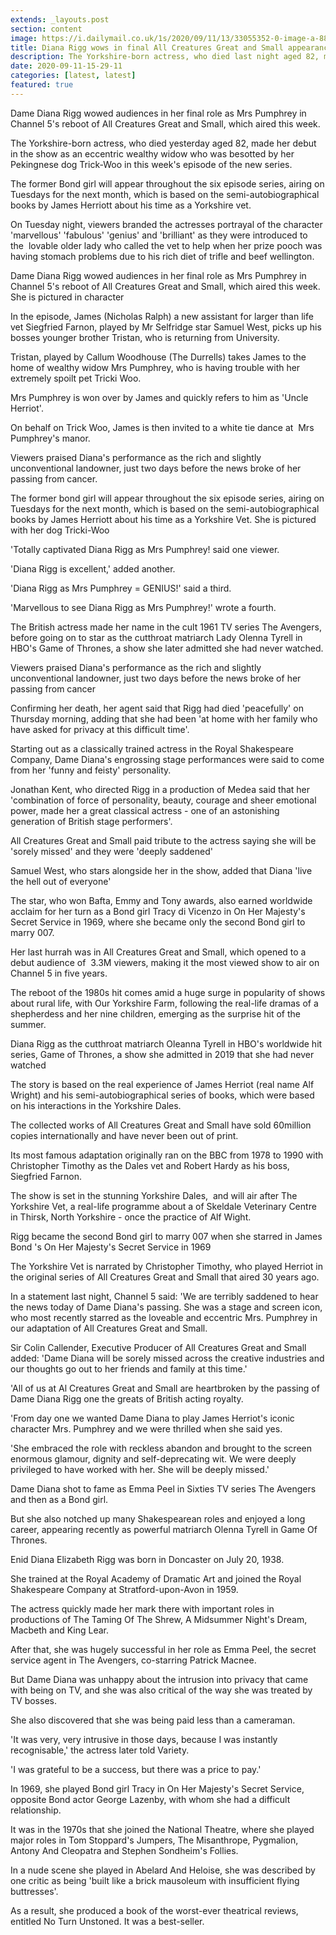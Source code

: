 ```yaml
---
extends: _layouts.post
section: content
image: https://i.dailymail.co.uk/1s/2020/09/11/13/33055352-0-image-a-88_1599828559781.jpg 
title: Diana Rigg wows in final All Creatures Great and Small appearance 
description: The Yorkshire-born actress, who died last night aged 82, made her debut as an eccentric wealthy widow who was besotted by her Pekingnese dog in this weeks episode of show. 
date: 2020-09-11-15-29-11 
categories: [latest, latest] 
featured: true 
--- 
```

Dame Diana Rigg wowed audiences in her final role as Mrs Pumphrey in Channel 5's reboot of All Creatures Great and Small, which aired this week. 

The Yorkshire-born actress, who died yesterday aged 82, made her debut in the show as an eccentric wealthy widow who was besotted by her Pekingnese dog Trick-Woo in this week's episode of the new series.

The former Bond girl will appear throughout the six episode series, airing on Tuesdays for the next month, which is based on the semi-autobiographical books by James Herriott about his time as a Yorkshire vet.

On Tuesday night, viewers branded the actresses portrayal of the character 'marvellous' 'fabulous' 'genius' and 'brilliant' as they were introduced to the  lovable older lady who called the vet to help when her prize pooch was having stomach problems due to his rich diet of trifle and beef wellington. 

Dame Diana Rigg wowed audiences in her final role as Mrs Pumphrey in Channel 5's reboot of All Creatures Great and Small, which aired this week. She is pictured in character

In the episode, James (Nicholas Ralph) a new assistant for larger than life vet Siegfried Farnon, played by Mr Selfridge star Samuel West, picks up his bosses younger brother Tristan, who is returning from University.  

Tristan, played by Callum Woodhouse (The Durrells) takes James to the home of wealthy widow Mrs Pumphrey, who is having trouble with her extremely spoilt pet Tricki Woo. 

Mrs Pumphrey is won over by James and quickly refers to him as 'Uncle Herriot'. 

On behalf on Trick Woo, James is then invited to a white tie dance at  Mrs Pumphrey's manor.

Viewers praised Diana's performance as the rich and slightly unconventional landowner, just two days before the news broke of her passing from cancer.

The former bond girl will appear throughout the six episode series, airing on Tuesdays for the next month, which is based on the semi-autobiographical books by James Herriott about his time as a Yorkshire Vet. She is pictured with her dog Tricki-Woo

'Totally captivated Diana Rigg as Mrs Pumphrey! said one viewer.

'Diana Rigg is excellent,' added another.

'Diana Rigg as Mrs Pumphrey = GENIUS!' said a third.

'Marvellous to see Diana Rigg as Mrs Pumphrey!' wrote a fourth.   

The British actress made her name in the cult 1961 TV series The Avengers, before going on to star as the cutthroat matriarch Lady Olenna Tyrell in HBO's Game of Thrones, a show she later admitted she had never watched.













Viewers praised Diana's performance as the rich and slightly unconventional landowner, just two days before the news broke of her passing from cancer

Confirming her death, her agent said that Rigg had died 'peacefully' on Thursday morning, adding that she had been 'at home with her family who have asked for privacy at this difficult time'.

Starting out as a classically trained actress in the Royal Shakespeare Company, Dame Diana's engrossing stage performances were said to come from her 'funny and feisty' personality.

 Jonathan Kent, who directed Rigg in a production of Medea said that her 'combination of force of personality, beauty, courage and sheer emotional power, made her a great classical actress - one of an astonishing generation of British stage performers'.

All Creatures Great and Small paid tribute to the actress saying she will be 'sorely missed' and they were 'deeply saddened'

Samuel West, who stars alongside her in the show, added that Diana 'live the hell out of everyone' 

The star, who won Bafta, Emmy and Tony awards, also earned worldwide acclaim for her turn as a Bond girl Tracy di Vicenzo in On Her Majesty's Secret Service in 1969, where she became only the second Bond girl to marry 007. 

Her last hurrah was in All Creatures Great and Small, which opened to a debut audience of  3.3M viewers, making it the most viewed show to air on Channel 5 in five years.

The reboot of the 1980s hit comes amid a huge surge in popularity of shows about rural life, with Our Yorkshire Farm, following the real-life dramas of a shepherdess and her nine children, emerging as the surprise hit of the summer. 

Diana Rigg as the cutthroat matriarch Oleanna Tyrell in HBO's worldwide hit series, Game of Thrones, a show she admitted in 2019 that she had never watched

The story is based on the real experience of James Herriot (real name Alf Wright) and his semi-autobiographical series of books, which were based on his interactions in the Yorkshire Dales. 

The collected works of All Creatures Great and Small have sold 60million copies internationally and have never been out of print.

Its most famous adaptation originally ran on the BBC from 1978 to 1990 with Christopher Timothy as the Dales vet and Robert Hardy as his boss, Siegfried Farnon. 

The show is set in the stunning Yorkshire Dales,  and will air after The Yorkshire Vet, a real-life programme about a of Skeldale Veterinary Centre in Thirsk, North Yorkshire - once the practice of Alf Wight.

Rigg became the second Bond girl to marry 007 when she starred in James Bond 's On Her Majesty's Secret Service in 1969

The Yorkshire Vet is narrated by Christopher Timothy, who played Herriot in the original series of All Creatures Great and Small that aired 30 years ago.  

In a statement last night, Channel 5 said: 'We are terribly saddened to hear the news today of Dame Diana's passing. She was a stage and screen icon, who most recently starred as the loveable and eccentric Mrs. Pumphrey in our adaptation of All Creatures Great and Small.

Sir Colin Callender, Executive Producer of All Creatures Great and Small added: 'Dame Diana will be sorely missed across the creative industries and our thoughts go out to her friends and family at this time.' 

'All of us at Al Creatures Great and Small are heartbroken by the passing of Dame Diana Rigg one the greats of British acting royalty. 

'From day one we wanted Dame Diana to play James Herriot's iconic character Mrs. Pumphrey and we were thrilled when she said yes. 

'She embraced the role with reckless abandon and brought to the screen enormous glamour, dignity and self-deprecating wit. We were deeply privileged to have worked with her. She will be deeply missed.' 

Dame Diana shot to fame as Emma Peel in Sixties TV series The Avengers and then as a Bond girl.

But she also notched up many Shakespearean roles and enjoyed a long career, appearing recently as powerful matriarch Olenna Tyrell in Game Of Thrones.

Enid Diana Elizabeth Rigg was born in Doncaster on July 20, 1938.

She trained at the Royal Academy of Dramatic Art and joined the Royal Shakespeare Company at Stratford-upon-Avon in 1959.

The actress quickly made her mark there with important roles in productions of The Taming Of The Shrew, A Midsummer Night's Dream, Macbeth and King Lear.

After that, she was hugely successful in her role as Emma Peel, the secret service agent in The Avengers, co-starring Patrick Macnee.

But Dame Diana was unhappy about the intrusion into privacy that came with being on TV, and she was also critical of the way she was treated by TV bosses.

She also discovered that she was being paid less than a cameraman.

'It was very, very intrusive in those days, because I was instantly recognisable,' the actress later told Variety.

'I was grateful to be a success, but there was a price to pay.'

In 1969, she played Bond girl Tracy in On Her Majesty's Secret Service, opposite Bond actor George Lazenby, with whom she had a difficult relationship.

It was in the 1970s that she joined the National Theatre, where she played major roles in Tom Stoppard's Jumpers, The Misanthrope, Pygmalion, Antony And Cleopatra and Stephen Sondheim's Follies.

In a nude scene she played in Abelard And Heloise, she was described by one critic as being 'built like a brick mausoleum with insufficient flying buttresses'.

As a result, she produced a book of the worst-ever theatrical reviews, entitled No Turn Unstoned. It was a best-seller.  




